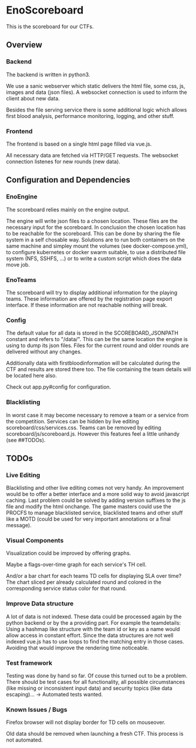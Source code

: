 # EnoScoreboard

This is the scoreboard for our CTFs.

## Overview

### Backend

The backend is written in python3. 

We use a sanic webserver which static delivers the html file, some css, js, images and data (json files). A websocket connection is used to inform the client about new data.

Besides the file serving service there is some additional logic which allows first blood analysis, performance monitoring, logging, and other stuff.

### Frontend

The frontend is based on a single html page filled via vue.js. 

All necessary data are fetched via HTTP/GET requests. The websocket connection listenes for new rounds (new data).

## Configuration and Dependencies

### EnoEngine

The scoreboard relies mainly on the engine output. 

The engine will write json files to a chosen location. These files are the necessary input for the scoreboard. In conclusion the chosen location has to be reachable for the scoreboard. This can be done by sharing the file system in a self chosable way. Solutions are to run both containers on the same machine and simpley mount the volumes (see docker-compose.yml), to configure kubernetes or docker swarm suitable, to use a distributed file system (NFS, SSHFS, ...) or to write a custom script which does the data move job.

### EnoTeams

The scoreboard will try to display additional information for the playing teams. These information are offered by the registration page export interface. If these information are not reachable nothing will break.

### Config

The default value for all data is stored in the SCOREBOARD_JSONPATH constant and refers to "/data/". This can be the same location the engine is using to dump its json files. Files for the current round and older rounds are delivered without any changes. 

Additionally data with firstbloodinformation will be calculated during the CTF and results are stored there too. The file containing the team details will be located here also.

Check out app.py#config for configuration.

### Blacklisting

In worst case it may become necessary to remove a team or a service from the competition.  Services can be hidden by live editing scoreboard/css/services.css. Teams can be removed by editing scoreboard/js/scoreboard.js. However this features feel a little unhandy (see ##TODOs).

## TODOs

### Live Editing

Blacklisting and other live editing comes not very handy. An improvement would be to offer a better interface and a more solid way to avoid javascript caching. Last problem could be solved by adding version suffixes to the js file and modify the html onchange. The game masters could use the PROCFS to manage blacklisted service, blacklisted teams and other stuff like a MOTD (could be used for very important annotations or a final message). 

### Visual Components

Visualization could be improved by offering graphs. 

Maybe a flags-over-time graph for each service's TH cell.

And/or a bar chart for each teams TD cells for displaying SLA over time? The chart sliced per already calculated round and colored in the corresponding service status color for that round.

### Improve Data structure

A lot of data is not indexed. These data could be processed again by the python backend or by the a providing part. For example the teamdetails: Using a hashmap like structure with the team id or key as a name would allow access in constant effort. Since the data structures are not well indexed vue.js has to use loops to find the matching entry in those cases. Avoiding that would improve the rendering time noticeable.

### Test framework

Testing was done by hand so far. Of couse this turned out to be a problem. There should be test cases for all functionality, all possible circumstances (like missing or inconsistent input data) and security topics (like data escaping)... -> Automated tests wanted.

### Known Issues / Bugs

Firefox browser will not display border for TD cells on mouseover.

Old data should be removed when launching a fresh CTF. This process is not automated.

